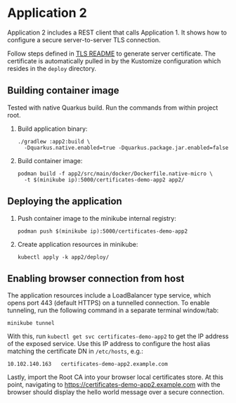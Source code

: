 # Application 2

Application 2 includes a REST client that calls Application 1.
It shows how to configure a secure server-to-server TLS connection.

Follow steps defined in [TLS README](./deploy/tls/README.md) to generate server
certificate. The certificate is automatically pulled in by the Kustomize
configuration which resides in the `deploy` directory.

## Building container image

Tested with native Quarkus build. Run the commands from within project root.

1. Build application binary:
   ```
   ./gradlew :app2:build \
     -Dquarkus.native.enabled=true -Dquarkus.package.jar.enabled=false
   ```
2. Build container image:
   ```
   podman build -f app2/src/main/docker/Dockerfile.native-micro \
     -t $(minikube ip):5000/certificates-demo-app2 app2/
   ```

## Deploying the application

1. Push container image to the minikube internal registry:
   ```
   podman push $(minikube ip):5000/certificates-demo-app2
   ```
2. Create application resources in minikube:
   ```
   kubectl apply -k app2/deploy/
   ```

## Enabling browser connection from host

The application resources include a LoadBalancer type service, which opens
port 443 (default HTTPS) on a tunnelled connection. To enable tunneling,
run the following command in a separate terminal window/tab:

```
minikube tunnel
```

With this, run `kubectl get svc certificates-demo-app2` to get the IP address
of the exposed service. Use this IP address to configure the host alias matching
the certificate DN in `/etc/hosts`, e.g.:

```
10.102.140.163   certificates-demo-app2.example.com
```

Lastly, import the Root CA into your browser local certificates store.
At this point, navigating to https://certificates-demo-app2.example.com with
the browser should display the hello world message over a secure connection.

